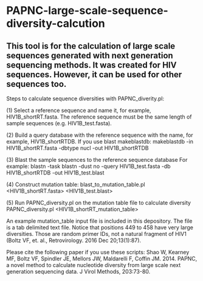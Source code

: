 # PAPNC-large-scale-sequence-diversity-calcution
This tool is for the calculation of large scale sequences generated with next generation sequencing methods. It was created for HIV sequences. However, it can be used for other sequences too. 
-------------------------------------------------------------------
Steps to calculate sequence diversities with PAPNC_diverity.pl:

(1)	Select a reference sequence and name it, for example, HIV1B_shortRT.fasta. The reference sequence must be the same length of  sample sequences (e.g. HIV1B_test.fasta).

(2)	Build a query database with the reference sequence with the name, for example, HIV1B_shortRTDB.
If you use blast makeblastdb:
makeblastdb -in HIV1B_shortRT.fasta -dbtype nucl -out HIV1B_shortRTDB

(3)	Blast the sample sequences to the reference sequence database
For example:
blastn -task blastn -dust no -query HIV1B_test.fasta -db HIV1B_shortRTDB -out HIV1B_test.blast

(4)	Construct mutation table:
blast_to_mutation_table.pl  <HIV1B_shortRT.fasta>  <HIV1B_test.blast>

(5)	Run PAPNC_diversity.pl on the mutation table file to calculate diversity
PAPNC_diversity.pl   <HIV1B_shortRT_mutation_table>

An example mutation_table input file is included in this depository. The file is a tab delimited text file. Notice that positions 449 to 458 have very large diversities. Those are random primer IDs, not a natural fragment of HIV1 (Boltz VF, et. al., Retrovirology. 2016 Dec 20;13(1):87).

Please cite the following paper if you use these scripts:
Shao W, Kearney MF, Boltz VF, Spindler JE, Mellors JW, Maldarelli F, Coffin JM. 2014. PAPNC, a novel method to calculate nucleotide diversity from large scale next generation sequencing data. J Virol Methods, 203:73-80.
